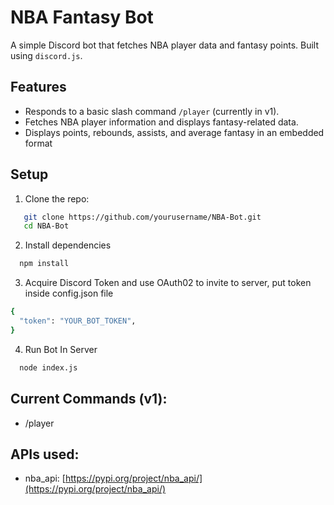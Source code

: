 # NBA Fantasy Bot

A simple Discord bot that fetches NBA player data and fantasy points. Built using `discord.js`.

## Features

- Responds to a basic slash command `/player` (currently in v1).
- Fetches NBA player information and displays fantasy-related data.
- Displays points, rebounds, assists, and average fantasy in an embedded format

## Setup

1. Clone the repo:
```bash
   git clone https://github.com/yourusername/NBA-Bot.git
   cd NBA-Bot
```

2. Install dependencies
```bash
  npm install 
```

3. Acquire Discord Token and use OAuth02 to invite to server, put token inside config.json file
```bash
{
  "token": "YOUR_BOT_TOKEN",
}
```

4. Run Bot In Server
```bash
  node index.js 
```

## Current Commands (v1):
- /player

## APIs used:
- nba_api: [https://pypi.org/project/nba_api/](https://pypi.org/project/nba_api/)